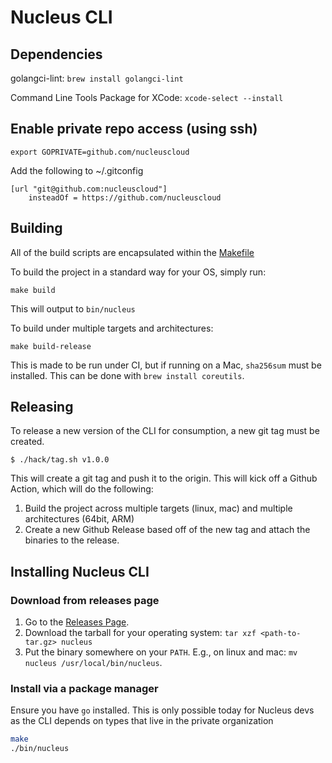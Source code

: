 # Nucleus CLI

## Dependencies
golangci-lint:
```brew install golangci-lint```

Command Line Tools Package for XCode:
```xcode-select --install```

## Enable private repo access (using ssh)
```export GOPRIVATE=github.com/nucleuscloud```

Add the following to ~/.gitconfig
```
[url "git@github.com:nucleuscloud"]
    insteadOf = https://github.com/nucleuscloud
```
## Building
All of the build scripts are encapsulated within the [Makefile](./Makefile)

To build the project in a standard way for your OS, simply run:
```
make build
```
This will output to `bin/nucleus`

To build under multiple targets and architectures:
```
make build-release
```
This is made to be run under CI, but if running on a Mac, `sha256sum` must be installed.
This can be done with `brew install coreutils`.

## Releasing
To release a new version of the CLI for consumption, a new git tag must be created.

```
$ ./hack/tag.sh v1.0.0
```
This will create a git tag and push it to the origin.
This will kick off a Github Action, which will do the following:
1. Build the project across multiple targets (linux, mac) and multiple architectures (64bit, ARM)
2. Create a new Github Release based off of the new tag and attach the binaries to the release.

## Installing Nucleus CLI

### Download from releases page
1. Go to the [Releases Page](https://github.com/nucleuscloud/cli/releases).
2. Download the tarball for your operating system: `tar xzf <path-to-tar.gz> nucleus`
5. Put the binary somewhere on your `PATH`. E.g., on linux and mac: `mv nucleus /usr/local/bin/nucleus`.

### Install via a package manager
Ensure you have `go` installed.
This is only possible today for Nucleus devs as the CLI depends on types that live in the private organization
```sh
make
./bin/nucleus
```
